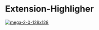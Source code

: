 # Extension-Highligher

<a href="https://imgbb.com/"><img src="https://i.ibb.co/r2v3zM3/mega-2-0-128x128.png" alt="mega-2-0-128x128" border="0" /></a>
